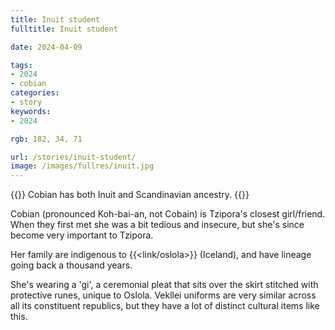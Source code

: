 ```yaml
---
title: Inuit student
fulltitle: Inuit student

date: 2024-04-09

tags:
- 2024
- cobian
categories:
- story
keywords:
- 2024

rgb: 182, 34, 71

url: /stories/inuit-student/
image: /images/fullres/inuit.jpg
---
```

{{<note caption>}}
Cobian has both Inuit and Scandinavian ancestry.
{{</note>}}

Cobian (pronounced Koh-bai-an, not Cobain) is Tzipora's closest girl/friend. When they first met she was a bit tedious and insecure, but she's since become very important to Tzipora.

Her family are indigenous to {{<link/oslola>}} (Iceland), and have lineage going back a thousand years.

She's wearing a 'gi', a ceremonial pleat that sits over the skirt stitched with protective runes, unique to Oslola. Vekllei uniforms are very similar across all its constituent republics, but they have a lot of distinct cultural items like this.